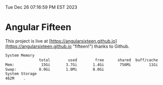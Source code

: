 Tue Dec 26 07:16:59 PM EST 2023

# Angular Fifteen


This project is live at [https://angularsixteen.github.io](https://angularsixteen.github.io "fifteen!") thanks to Github.

```bash
System Memory
               total        used        free      shared  buff/cache   available
Mem:            15Gi       3.7Gi       1.4Gi       756Mi        11Gi        11Gi
Swap:          8.0Gi       1.0Mi       8.0Gi
System Storage
462M	.

